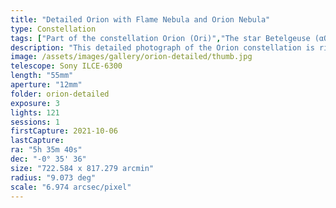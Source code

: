 ```yaml
---
title: "Detailed Orion with Flame Nebula and Orion Nebula"
type: Constellation
tags: ["Part of the constellation Orion (Ori)","The star Betelgeuse (αOri)","Betelgeuse","The star Bellatrix (γOri)","Bellatrix","The star Alnilam (εOri)","The star Alnitak (ζOri)","The star Mintaka (δOri)","The star ιOri","NGC1976","M42","IC434","NGC2024","NGC1982","M43","The star σOri","The star ηOri","The star 32Ori","NGC2112","Great Orion Nebula","Orion Nebula","Mairan's Nebula","Flame Nebula","Orion B"]
description: "This detailed photograph of the Orion constellation is rich nebulae. The Flame Nebula is on the left of the 'belt' and the Orion Nebula pops at the bottom of the 'sword'."
image: /assets/images/gallery/orion-detailed/thumb.jpg
telescope: Sony ILCE-6300
length: "55mm"
aperture: "12mm"
folder: orion-detailed
exposure: 3
lights: 121 
sessions: 1
firstCapture: 2021-10-06 
lastCapture:
ra: "5h 35m 40s"
dec: "-0° 35' 36"
size: "722.584 x 817.279 arcmin"
radius: "9.073 deg"
scale: "6.974 arcsec/pixel"
---
```

